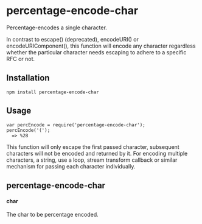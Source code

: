 # percentage-encode-char
Percentage-encodes a single character.

In contrast to escape() (deprecated), encodeURI() or encodeURIComponent(), this function will encode any character 
regardless whether the particular character needs escaping to adhere to a specific RFC or not.


Installation
------------
````
npm install percentage-encode-char
````


Usage
-----
````
var percEncode = require('percentage-encode-char');
percEncode('(');
  => %28
````
This function will only escape the first passed character, subsequent characters will not be encoded and returned by it.
For encoding multiple characters, a string, use a loop, stream transform callback or similar mechanism for passing each character individually.


percentage-encode-char
----------------------
#### char
The char to be percentage encoded.

